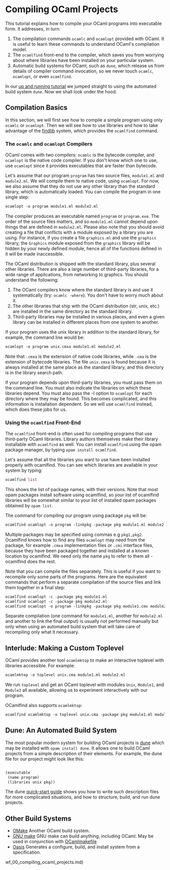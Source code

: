 
# Compiling OCaml Projects


This tutorial explains how to compile your OCaml programs into executable form.
It addresses, in turn:


1. The compilation commands `ocamlc` and `ocamlopt` provided with OCaml. It is
useful to learn these commands to understand OCaml's compilation model.
2. The `ocamlfind` front-end to the compiler, which saves you from worrying
about where libraries have been installed on your particular system.
3. Automatic build systems for OCaml, such as `dune`, which release us from
details of compiler command invocation, so we never touch `ocamlc`,
`ocamlopt`, or even `ocamlfind`.


In our [up and running tutorial](/docs/up-and-running) we jumped straight to using
the automated build system `dune`. Now we shall look under the hood.


## Compilation Basics


In this section, we will first see how to compile a simple program using
only `ocamlc` or `ocamlopt`. Then we will see how to use libraries and how
to take advantage of the
[findlib](https://projects.camlcity.org/projects/findlib.html)
system, which provides the `ocamlfind` command.


### The `ocamlc` and `ocamlopt` Compilers


OCaml comes with two compilers: `ocamlc` is the bytecode compiler, and
`ocamlopt` is the native code compiler. If you don't know which one to use, use
`ocamlopt` since it provides executables that are faster than bytecode.


Let's assume that our program `program` has two source files,
`module1.ml` and `module2.ml`. We will compile them to native code,
using `ocamlopt`. For now, we also assume that they do not use any other
library than the standard library, which is automatically loaded. You
can compile the program in one single step:



```ml
ocamlopt -o program module1.ml module2.ml

```
The compiler produces an executable named `program` or `program.exe`. The order
of the source files matters, and so `module1.ml` cannot depend upon things that
are defined in `module2.ml`. Please also note that you should avoid creating a file that
conflicts with a module exposed by a library you are using. For instance, if you create
a file `graphics.ml` and use the `graphics` library, the `Graphics` module exposed
from the `graphics` library will be hidden by your newly defined module, hence all
of the functions defined in it will be made inaccessible.


The OCaml distribution is shipped with the standard library, plus several other
libraries. There are also a large number of third-party libraries, for a wide
range of applications, from networking to graphics. You should understand the
following:


1. The OCaml compilers know where the standard library is and use it
systematically (try: `ocamlc -where`). You don't have to worry much about
it.
2. The other libraries that ship with the OCaml distribution (str, unix, etc.)
are installed in the same directory as the standard library.
3. Third-party libraries may be installed in various places, and even a given
library can be installed in different places from one system to another.


If your program uses the unix library in addition to the standard library, for
example, the command line would be:



```ml
ocamlopt -o program unix.cmxa module1.ml module2.ml

```
Note that `.cmxa` is the extension of native code libraries, while `.cma` is
the extension of bytecode libraries. The file `unix.cmxa` is found because it
is always installed at the same place as the standard library, and this
directory is in the library search path.


If your program depends upon third-party libraries, you must pass them on the
command line. You must also indicate the libraries on which these libraries
depend. You must also pass the -I option to `ocamlopt` for each directory where
they may be found. This becomes complicated, and this information is
installation dependent. So we will use `ocamlfind` instead, which does these
jobs for us.


### Using the `ocamlfind` Front-End


The `ocamlfind` front-end is often used for compiling programs that use
third-party OCaml libraries. Library authors themselves make their library
installable with `ocamlfind` as well. You can install `ocamlfind` using the
opam package manager, by typing `opam install ocamlfind`.


Let's assume that all the libraries you want to use have been installed
properly with ocamlfind. You can see which libraries are available in your
system by typing:



```ml
ocamlfind list

```
This shows the list of package names, with their versions. Note that most
opam packages install software using ocamlfind, so your list of ocamlfind
libraries will be somewhat similar to your list of installed opam packages
obtained by `opam list`.


The command for compiling our program using package `pkg` will be:



```ml
ocamlfind ocamlopt -o program -linkpkg -package pkg module1.ml module2.ml

```
Multiple packages may be specified using commas e.g `pkg1,pkg2`. Ocamlfind
knows how to find any files `ocamlopt` may need from the package, for example
`.cmxa` implementation files or `.cmi` interface files, because they have been
packaged together and installed at a known location by ocamlfind. We need only
the name `pkg` to refer to them all - ocamlfind does the rest.


Note that you can compile the files separately. This is useful if
you want to recompile only some parts of the programs. Here are the
equivalent commands that perform a separate compilation of the source
files and link them together in a final step:



```ml
ocamlfind ocamlopt -c -package pkg module1.ml
ocamlfind ocamlopt -c -package pkg module2.ml
ocamlfind ocamlopt -o program -linkpkg -package pkg module1.cmx module2.cmx

```
Separate compilation (one command for `module1.ml`, another for `module2.ml`
and another to link the final output) is usually not performed manually but
only when using an automated build system that will take care of recompiling
only what it necessary.


## Interlude: Making a Custom Toplevel


OCaml provides another tool `ocamlmktop` to make an interactive toplevel with
libraries accessible. For example:



```ml
ocamlmktop -o toplevel unix.cma module1.ml module2.ml

```
We run `toplevel` and get an OCaml toplevel with modules `Unix`, `Module1`, and
`Module2` all available, allowing us to experiment interactively with our
program.


OCamlfind also supports `ocamlmktop`:



```ml
ocamlfind ocamlmktop -o toplevel unix.cma -package pkg module1.ml module2.ml

```
## Dune: An Automated Build System


The most popular modern system for building OCaml projects is
[dune](https://dune.readthedocs.io/en/stable/) which may be installed with
`opam install dune`. It allows one to build OCaml projects from a simple
description of their elements. For example, the dune file for our project might
look like this:



```ml

(executable
 (name program)
 (libraries unix pkg))

```
The dune [quick-start
guide](https://dune.readthedocs.io/en/latest/quick-start.html) shows you how to
write such description files for more complicated situations, and how to
structure, build, and run dune projects.


## Other Build Systems


* [OMake](https://github.com/ocaml-omake/omake) Another OCaml build system.
* [GNU make](https://www.gnu.org/software/make/) GNU make can build anything, including OCaml. May be used in conjunction with [OCamlmakefile](https://github.com/mmottl/ocaml-makefile)
* [Oasis](https://github.com/ocaml/oasis) Generates a configure, build, and install system from a specification.







wf_00_compiling_ocaml_projects.md)







